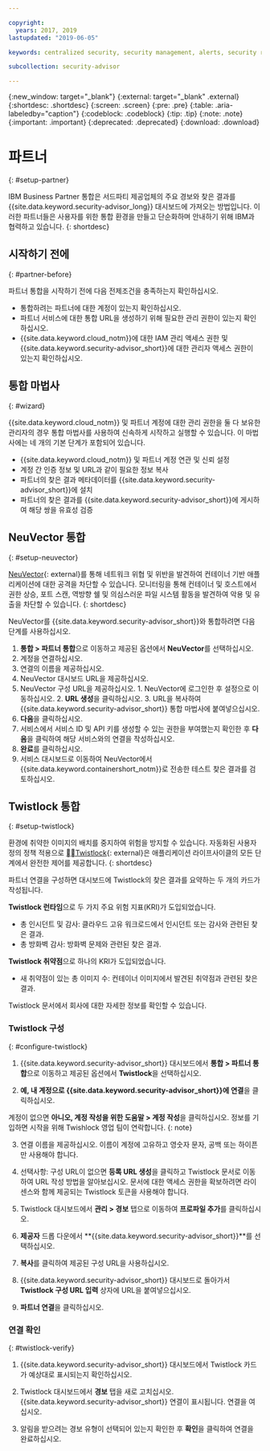 ```yaml
---

copyright:
  years: 2017, 2019
lastupdated: "2019-06-05"

keywords: centralized security, security management, alerts, security risk, insights, threat detection

subcollection: security-advisor

---
```


{:new_window: target="_blank"}
{:external: target="_blank" .external}
{:shortdesc: .shortdesc}
{:screen: .screen}
{:pre: .pre}
{:table: .aria-labeledby="caption"}
{:codeblock: .codeblock}
{:tip: .tip}
{:note: .note}
{:important: .important}
{:deprecated: .deprecated}
{:download: .download}


# 파트너
{: #setup-partner}

IBM Business Partner 통합은 서드파티 제공업체의 주요 경보와 찾은 결과를 {{site.data.keyword.security-advisor_long}} 대시보드에 가져오는 방법입니다. 이러한 파트너들은 사용자를 위한 통합 환경을 만들고 단순화하며 안내하기 위해 IBM과 협력하고 있습니다.
{: shortdesc}

## 시작하기 전에
{: #partner-before}

파트너 통합을 시작하기 전에 다음 전제조건을 충족하는지 확인하십시오.

* 통합하려는 파트너에 대한 계정이 있는지 확인하십시오.
* 파트너 서비스에 대한 통합 URL을 생성하기 위해 필요한 관리 권한이 있는지 확인하십시오.
* {{site.data.keyword.cloud_notm}}에 대한 IAM 관리 액세스 권한 및 {{site.data.keyword.security-advisor_short}}에 대한 관리자 액세스 권한이 있는지 확인하십시오.

## 통합 마법사
{: #wizard}

{{site.data.keyword.cloud_notm}} 및 파트너 계정에 대한 관리 권한을 둘 다 보유한 관리자의 경우 통합 마법사를 사용하여 신속하게 시작하고 실행할 수 있습니다. 이 마법사에는 네 개의 기본 단계가 포함되어 있습니다.

* {{site.data.keyword.cloud_notm}} 및 파트너 계정 연관 및 신뢰 설정
* 계정 간 인증 정보 및 URL과 같이 필요한 정보 복사
* 파트너의 찾은 결과 메타데이터를 {{site.data.keyword.security-advisor_short}}에 설치
* 파트너의 찾은 결과를 {{site.data.keyword.security-advisor_short}}에 게시하여 해당 쌍을 유효성 검증


## NeuVector 통합
{: #setup-neuvector}

[NeuVector](https://neuvector.com){: external}를 통해 네트워크 위협 및 위반을 발견하여 컨테이너 기반 애플리케이션에 대한 공격을 차단할 수 있습니다. 모니터링을 통해 컨테이너 및 호스트에서 권한 상승, 포트 스캔, 역방향 쉘 및 의심스러운 파일 시스템 활동을 발견하여 악용 및 유출을 차단할 수 있습니다.
{: shortdesc}

NeuVector를 {{site.data.keyword.security-advisor_short}}와 통합하려면 다음 단계를 사용하십시오.

1. **통합 > 파트너 통합**으로 이동하고 제공된 옵션에서 **NeuVector**를 선택하십시오.
2. 계정을 연결하십시오.
  1. 연결의 이름을 제공하십시오.
  2. NeuVector 대시보드 URL을 제공하십시오.
  3. NeuVector 구성 URL을 제공하십시오.
    1. NeuVector에 로그인한 후 설정으로 이동하십시오.
    2. **URL 생성**을 클릭하십시오.
    3. URL을 복사하여 {{site.data.keyword.security-advisor_short}} 통합 마법사에 붙여넣으십시오.
  4. **다음**을 클릭하십시오.
3. 서비스에서 서비스 ID 및 API 키를 생성할 수 있는 권한을 부여했는지 확인한 후 **다음**을 클릭하여 해당 서비스와의 연결을 작성하십시오.
4. **완료**를 클릭하십시오.
5. 서비스 대시보드로 이동하여 NeuVector에서 {{site.data.keyword.containershort_notm}}로 전송한 테스트 찾은 결과를 검토하십시오.



## Twistlock 통합
{: #setup-twistlock}

환경에 취약한 이미지의 배치를 중지하여 위험을 방지할 수 있습니다. 자동화된 사용자 정의 정책 적용으로 [Twistlock](https://www.twistlock.com){: external}은 애플리케이션 라이프사이클의 모든 단계에서 완전한 제어를 제공합니다.
{: shortdesc}

파트너 연결을 구성하면 대시보드에 Twistlock의 찾은 결과를 요약하는 두 개의 카드가 작성됩니다.

**Twistlock 런타임**으로 두 가지 주요 위험 지표(KRI)가 도입되었습니다.

* 총 인시던트 및 감사: 클라우드 고유 워크로드에서 인시던트 또는 감사와 관련된 찾은 결과.
* 총 방화벽 감사: 방화벽 문제와 관련된 찾은 결과.

**Twistlock 취약점**으로 하나의 KRI가 도입되었습니다.

* 새 취약점이 있는 총 이미지 수: 컨테이너 이미지에서 발견된 취약점과 관련된 찾은 결과.

Twistlock 문서에서 회사에 대한 자세한 정보를 확인할 수 있습니다.

### Twistlock 구성
{: #configure-twistlock}

1. {{site.data.keyword.security-advisor_short}} 대시보드에서 **통합 > 파트너 통합**으로 이동하고 제공된 옵션에서 **Twistlock**을 선택하십시오.

2. **예, 내 계정으로 {{site.data.keyword.security-advisor_short}}에 연결**을 클릭하십시오.

  계정이 없으면 **아니오, 계정 작성을 위한 도움말 > 계정 작성**을 클릭하십시오. 정보를 기입하면 시작을 위해 Twishlock 영업 팀이 연락합니다.
  {: note}

3. 연결 이름을 제공하십시오. 이름이 계정에 고유하고 영숫자 문자, 공백 또는 하이픈만 사용해야 합니다.

4. 선택사항: 구성 URL이 없으면 **등록 URL 생성**을 클릭하고 Twistlock 문서로 이동하여 URL 작성 방법을 알아보십시오. 문서에 대한 액세스 권한을 확보하려면 라이센스와 함께 제공되는 Twistlock 토큰을 사용해야 합니다.

5. Twistlock 대시보드에서 **관리 > 경보** 탭으로 이동하여 **프로파일 추가**를 클릭하십시오.

6. **제공자** 드롭 다운에서 **{{site.data.keyword.security-advisor_short}}**를 선택하십시오.

7. **복사**를 클릭하여 제공된 구성 URL을 사용하십시오.

8. {{site.data.keyword.security-advisor_short}} 대시보드로 돌아가서 **Twistlock 구성 URL 입력** 상자에 URL을 붙여넣으십시오.

9. **파트너 연결**을 클릭하십시오.

### 연결 확인
{: #twistlock-verify}

1. {{site.data.keyword.security-advisor_short}} 대시보드에서 Twistlock 카드가 예상대로 표시되는지 확인하십시오.

2. Twistlock 대시보드에서 **경보** 탭을 새로 고치십시오. {{site.data.keyword.security-advisor_short}} 연결이 표시됩니다. 연결을 여십시오.

3. 알림을 받으려는 경보 유형이 선택되어 있는지 확인한 후 **확인**을 클릭하여 연결을 완료하십시오.
